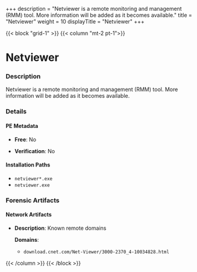 +++
description = "Netviewer is a remote monitoring and management (RMM) tool. More information will be added as it becomes available."
title = "Netviewer"
weight = 10
displayTitle = "Netviewer"
+++


{{< block "grid-1" >}}
{{< column "mt-2 pt-1">}}

# Netviewer


### Description

Netviewer is a remote monitoring and management (RMM) tool. More information will be added as it becomes available.




### Details


#### PE Metadata


- **Free**: No

- **Verification**: No




#### Installation Paths
- `netviewer*.exe`
- `netviewer.exe`

### Forensic Artifacts




#### Network Artifacts

- **Description**: Known remote domains

  **Domains**:
    - `download.cnet.com/Net-Viewer/3000-2370_4-10034828.html`








{{< /column >}}
{{< /block >}}
